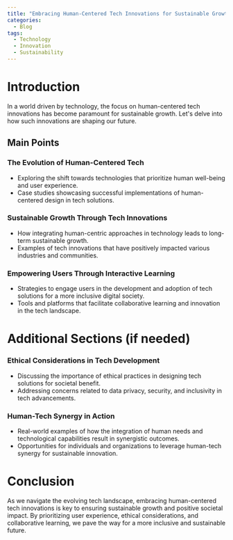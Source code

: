 ```yaml
---
title: "Embracing Human-Centered Tech Innovations for Sustainable Growth"
categories:
  - Blog
tags:
  - Technology
  - Innovation
  - Sustainability
---
```


# Introduction
In a world driven by technology, the focus on human-centered tech innovations has become paramount for sustainable growth. Let's delve into how such innovations are shaping our future.

## Main Points
### The Evolution of Human-Centered Tech
- Exploring the shift towards technologies that prioritize human well-being and user experience.
- Case studies showcasing successful implementations of human-centered design in tech solutions.

### Sustainable Growth Through Tech Innovations
- How integrating human-centric approaches in technology leads to long-term sustainable growth.
- Examples of tech innovations that have positively impacted various industries and communities.

### Empowering Users Through Interactive Learning
- Strategies to engage users in the development and adoption of tech solutions for a more inclusive digital society.
- Tools and platforms that facilitate collaborative learning and innovation in the tech landscape.

# Additional Sections (if needed)
### Ethical Considerations in Tech Development
- Discussing the importance of ethical practices in designing tech solutions for societal benefit.
- Addressing concerns related to data privacy, security, and inclusivity in tech advancements.

### Human-Tech Synergy in Action
- Real-world examples of how the integration of human needs and technological capabilities result in synergistic outcomes.
- Opportunities for individuals and organizations to leverage human-tech synergy for sustainable innovation.

# Conclusion
As we navigate the evolving tech landscape, embracing human-centered tech innovations is key to ensuring sustainable growth and positive societal impact. By prioritizing user experience, ethical considerations, and collaborative learning, we pave the way for a more inclusive and sustainable future.